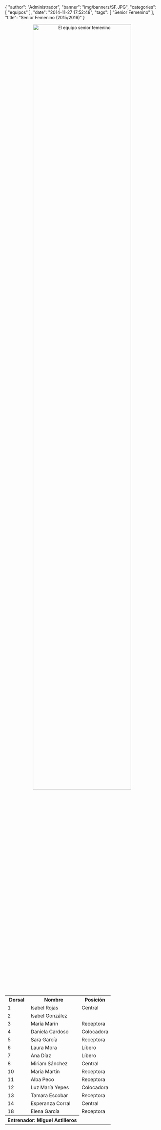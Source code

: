 {
  "author": "Administrador",
  "banner": "img/banners/SF.JPG",
  "categories": [
    "equipos"
  ],
  "date": "2014-11-27 17:52:48",
  "tags": [
    "Senior Femenino"
  ],
  "title": "Senior Femenino (2015/2016)"
}

<center>
<a target="_new" href="http://www.advmiguelturra.org/img/banners/SF.JPG">
<img alt="El equipo senior femenino" width="80%" src="http://www.advmiguelturra.org/img/banners/SF.JPG"/>
</a>
</center>

<p>&nbsp;</p>

<table align="center">
  <tr>
	<th>Dorsal</th>
	<th>Nombre</th>
	<th>Posición</th>
  </tr>

  <tr>
	<td>1</td>
	<td>Isabel Rojas</td>
	<td>Central</td>
  </tr>

  <tr>
	<td>2</td>
	<td>Isabel González</td>
	<td></td>
  </tr>

  <tr>
	<td>3</td>
	<td>María Marín</td>
	<td>Receptora</td>
  </tr>
  <tr>
	<td>4</td>
	<td>Daniela Cardoso</td>
	<td>Colocadora</td>
  </tr>
  <tr>
	<td>5</td>
	<td>Sara García</td>
	<td>Receptora</td>
  </tr>
  <tr>
	<td>6</td>
	<td>Laura Mora</td>
	<td>Líbero</td>
  </tr>
  <tr>
	<td>7</td>
	<td>Ana Díaz</td>
	<td>Líbero</td>
  </tr>
  <tr>
	<td>8</td>
	<td>Miriam Sánchez</td>
	<td>Central</td>
  </tr>
  <tr>
	<td>10</td>
	<td>María Martín</td>
	<td>Receptora</td>
  </tr>
  <tr>
	<td>11</td>
	<td>Alba Peco</td>
	<td>Receptora</td>
  </tr>
  <tr>
	<td>12</td>
	<td>Luz María Yepes</td>
	<td>Colocadora</td>
  </tr>
  <tr>
	<td>13</td>
	<td>Tamara Escobar</td>
	<td>Receptora</td>
  </tr>
  <tr>
	<td>14</td>
	<td>Esperanza Corral</td>
	<td>Central</td>
  </tr>
  <tr>
	<td>18</td>
	<td>Elena García</td>
	<td>Receptora</td>
  </tr>

  <tr>
	<th colspan="2">Entrenador: Miguel Astilleros</th>
  </tr>
</table>
